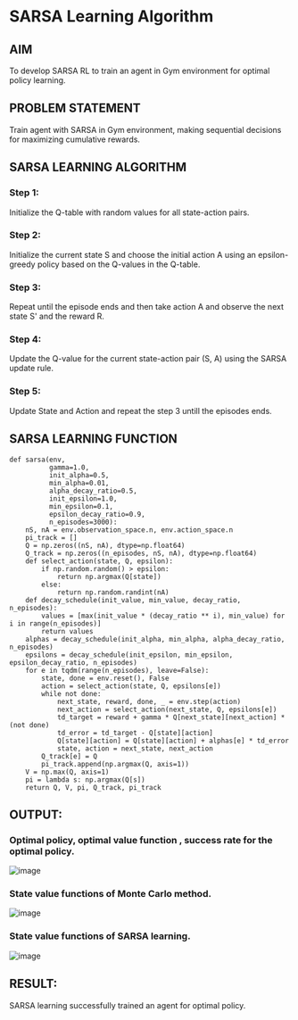# SARSA Learning Algorithm


## AIM
To develop SARSA RL to train an agent in Gym environment for optimal policy learning.
## PROBLEM STATEMENT
Train agent with SARSA in Gym environment, making sequential decisions for maximizing cumulative rewards.

## SARSA LEARNING ALGORITHM
### Step 1:

Initialize the Q-table with random values for all state-action pairs.
### Step 2:

Initialize the current state S and choose the initial action A using an epsilon-greedy policy based on the Q-values in the Q-table.
### Step 3:

Repeat until the episode ends and then take action A and observe the next state S' and the reward R.
### Step 4:

Update the Q-value for the current state-action pair (S, A) using the SARSA update rule.
### Step 5:
Update State and Action and repeat the step 3 untill the episodes ends.

## SARSA LEARNING FUNCTION
```
def sarsa(env,
          gamma=1.0,
          init_alpha=0.5,
          min_alpha=0.01,
          alpha_decay_ratio=0.5,
          init_epsilon=1.0,
          min_epsilon=0.1,
          epsilon_decay_ratio=0.9,
          n_episodes=3000):
    nS, nA = env.observation_space.n, env.action_space.n
    pi_track = []
    Q = np.zeros((nS, nA), dtype=np.float64)
    Q_track = np.zeros((n_episodes, nS, nA), dtype=np.float64)
    def select_action(state, Q, epsilon):
        if np.random.random() > epsilon:
            return np.argmax(Q[state])
        else:
            return np.random.randint(nA)
    def decay_schedule(init_value, min_value, decay_ratio, n_episodes):
        values = [max(init_value * (decay_ratio ** i), min_value) for i in range(n_episodes)]
        return values
    alphas = decay_schedule(init_alpha, min_alpha, alpha_decay_ratio, n_episodes)
    epsilons = decay_schedule(init_epsilon, min_epsilon, epsilon_decay_ratio, n_episodes)
    for e in tqdm(range(n_episodes), leave=False):
        state, done = env.reset(), False
        action = select_action(state, Q, epsilons[e])
        while not done:
            next_state, reward, done, _ = env.step(action)
            next_action = select_action(next_state, Q, epsilons[e])
            td_target = reward + gamma * Q[next_state][next_action] * (not done)
            td_error = td_target - Q[state][action]
            Q[state][action] = Q[state][action] + alphas[e] * td_error
            state, action = next_state, next_action
        Q_track[e] = Q
        pi_track.append(np.argmax(Q, axis=1))
    V = np.max(Q, axis=1)
    pi = lambda s: np.argmax(Q[s])
    return Q, V, pi, Q_track, pi_track
```

## OUTPUT:

### Optimal policy, optimal value function , success rate for the optimal policy.
![image](https://github.com/DHARSHINISENTHILKUMAR/sarsa-learning/assets/113699377/2cee6c20-6eed-45ae-a5ee-eb7da16a0c06)

### State value functions of Monte Carlo method.
![image](https://github.com/DHARSHINISENTHILKUMAR/sarsa-learning/assets/113699377/dc83c7dc-0fcd-4882-958e-cb65efd12f70)

### State value functions of SARSA learning.
![image](https://github.com/DHARSHINISENTHILKUMAR/sarsa-learning/assets/113699377/0ef3a3fb-634c-4221-b392-fb81ab3098c5)


## RESULT:

SARSA learning successfully trained an agent for optimal policy.
